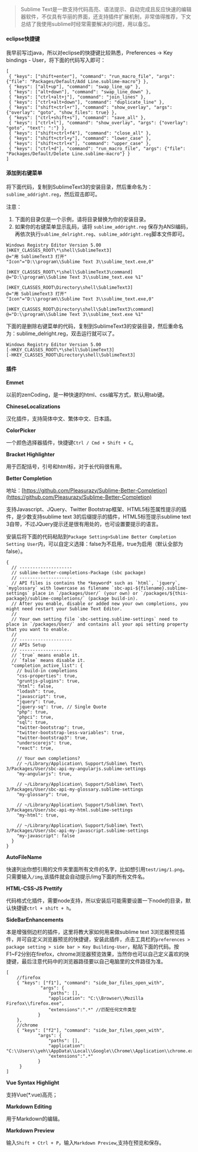 >Sublime Text是一款支持代码高亮、语法提示、自动完成且反应快速的编辑器软件，不仅具有华丽的界面，还支持插件扩展机制，非常值得推荐，下文总结了我使用sublime时经常需要解决的问题，用以备忘。

#### eclipse快捷键

我早前写过java，所以对eclipse的快捷键比较熟悉，Preferences -> Key bindings - User，将下面的代码写入即可：

```
[  
 { "keys": ["shift+enter"], "command": "run_macro_file", "args": {"file": "Packages/Default/Add Line.sublime-macro"} },  
 { "keys": ["alt+up"], "command": "swap_line_up" },  
 { "keys": ["alt+down"], "command": "swap_line_down" },  
 { "keys": ["ctrl+alt+j"], "command": "join_lines" },  
 { "keys": ["ctrl+alt+down"], "command": "duplicate_line" },  
 { "keys": ["shift+ctrl+r"], "command": "show_overlay", "args": {"overlay": "goto", "show_files": true} },  
 { "keys": ["ctrl+shift+s"], "command": "save_all" },  
 { "keys": ["ctrl+l"], "command": "show_overlay", "args": {"overlay": "goto", "text": ":"} },  
 { "keys": ["shift+ctrl+f4"], "command": "close_all" },  
 { "keys": ["shift+ctrl+y"], "command": "lower_case" },  
 { "keys": ["shift+ctrl+x"], "command": "upper_case" },  
 { "keys": ["ctrl+d"], "command": "run_macro_file", "args": {"file": "Packages/Default/Delete Line.sublime-macro"} }  
]  
```

#### 添加到右键菜单

将下面代码，复制到SublimeText3的安装目录，然后重命名为：`sublime_addright.reg`，然后双击即可。

注意：

1. 下面的目录仅是一个示例，请将目录替换为你的安装目录。
2. 如果你的右键菜单显示乱码，请将 `sublime_addright.reg` 保存为ANSI编码，再依次执行`sublime_delright.reg`、`sublime_addright.reg`脚本文件即可。

```
Windows Registry Editor Version 5.00
[HKEY_CLASSES_ROOT\*\shell\SublimeText3]
@="用 SublimeText3 打开"
"Icon"="D:\\program\\Sublime Text 3\\sublime_text.exe,0"

[HKEY_CLASSES_ROOT\*\shell\SublimeText3\command]
@="D:\\program\\Sublime Text 3\\sublime_text.exe %1"

[HKEY_CLASSES_ROOT\Directory\shell\SublimeText3]
@="用 SublimeText3 打开"
"Icon"="D:\\program\\Sublime Text 3\\sublime_text.exe,0"

[HKEY_CLASSES_ROOT\Directory\shell\SublimeText3\command]
@="D:\\program\\Sublime Text 3\\sublime_text.exe %1"
```

下面的是删除右键菜单的代码，复制到SublimeText3的安装目录，然后重命名为：sublime_delright.reg，双击运行就可以了。

```
Windows Registry Editor Version 5.00
[-HKEY_CLASSES_ROOT\*\shell\SublimeText3]
[-HKEY_CLASSES_ROOT\Directory\shell\SublimeText3]
```

#### 插件

**Emmet**

以前的zenCoding，是一种快速的html、css编写方式，默认用tab键。

**ChineseLocalizations**

汉化插件，支持简体中文、繁体中文、日本語。

**ColorPicker**

一个颜色选择器插件，快捷键`Ctrl / Cmd + Shift + C`。

**Bracket Highlighter**

用于匹配括号，引号和html标，对于长代码很有用。

**Better Completion**

地址：[https://github.com/Pleasurazy/Sublime-Better-Completion](https://github.com/Pleasurazy/Sublime-Better-Completion)

支持Javascript、JQuery、Twitter Bootstrap框架、HTML5标签属性提示的插件，是少数支持sublime text 3的后缀提示的插件，HTML5标签提示sublime text 3自带，不过JQuery提示还是很有用处的，也可设置要提示的语言。

安装后将下面的代码粘贴到`Package Setting>Sublime Better Completion Setting User`内，可以自定义选择：false为不启用，true为启用（默认全部为false）。
```
{  
  // --------------------  
  // sublime-better-completions-Package (sbc package)  
  // --------------------  
  // API files is contains the *keyword* such as `html`, `jquery`, `myglossary` with lowercase as filename `sbc-api-${filename}.sublime-settings` place in `/packages/User/` (your own) or `/packages/${this-package}/sublime-completions/` (package build-in).  
  // After you enable, disable or added new your own completions, you might need restart your Sublime Text Editor.  
  //  
  // Your own setting file `sbc-setting.sublime-settings` need to place in `/packages/User/` and contains all your api setting property that you want to enable.  
  //  
  // --------------------  
  // APIs Setup  
  // --------------------  
  // `true` means enable it.  
  // `false` means disable it.  
  "completion_active_list": {  
    // build-in completions  
    "css-properties": true,  
    "gruntjs-plugins": true,  
    "html": false,  
    "lodash": true,  
    "javascript": true,  
    "jquery": true,  
    "jquery-sq": true, // Single Quote  
    "php": true,  
    "phpci": true,  
    "sql": true,  
    "twitter-bootstrap": true,  
    "twitter-bootstrap-less-variables": true,  
    "twitter-bootstrap3": true,  
    "underscorejs": true,  
    "react": true,  
  
    // Your own completions?  
    // ~/Library/Application\ Support/Sublime\ Text\ 3/Packages/User/sbc-api-my-angularjs.sublime-settings  
    "my-angularjs": true,  
  
    // ~/Library/Application\ Support/Sublime\ Text\ 3/Packages/User/sbc-api-my-glossary.sublime-settings  
    "my-glossary": true,  
  
    // ~/Library/Application\ Support/Sublime\ Text\ 3/Packages/User/sbc-api-my-html.sublime-settings  
    "my-html": true,  
  
    // ~/Library/Application\ Support/Sublime\ Text\ 3/Packages/User/sbc-api-my-javascript.sublime-settings  
    "my-javascript": false  
  }  
}  
```

**AutoFileName**

快速列出你想引用的文件夹里面所有文件的名字，比如想引用`test/img/1.png`。只需要输入`/img`,该插件就会自动提示/img下面的所有文件名。

**HTML-CSS-JS Prettify**

代码格式化插件，需要node支持，所以安装后可能需要设置一下node的目录，默认快捷键`ctrl + shift + h`。

**SideBarEnhancements**

本是增强侧边栏的插件，这里将教大家如何用来做sublime text 3浏览器预览插件，并可自定义浏览器预览的快捷键，安装此插件，点击工具栏的`preferences > package setting > side bar > Key Building-User`，粘贴下面的代码。按F1~F2分别在firefox，chrome浏览器预览效果，当然你也可以自己定义喜欢的快捷键，最后注意代码中的浏览器路径要以自己电脑里的文件路径为准。

```
[   
    //firefox  
    { "keys": ["f1"], "command": "side_bar_files_open_with",  
             "args": {  
                "paths": [],  
                "application": "C:\\Browser\\Mozilla Firefox\\firefox.exe",  
                "extensions":".*" //匹配任何文件类型  
            }  
    },  
    //chrome  
    { "keys": ["f2"], "command": "side_bar_files_open_with",  
            "args": {  
                "paths": [],  
                "application": "C:\\Users\\yeh\\AppData\\Local\\Google\\Chrome\\Application\\chrome.exe",  
                "extensions":".*"  
            }  
     }
]  
```

**Vue Syntax Highlight**

支持Vue(*.vue)高亮；

**Markdown Editing**

用于Markdown的编辑。

**Markdown Preview**

输入`Shift + Ctrl + P`，输入`Markdown Preview`,支持在预览和保存。